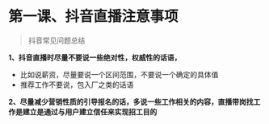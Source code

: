 # 第一课、抖音直播注意事项

> 抖音常见问题总结

**1、抖音直播时尽量不要说一些绝对性，权威性的话语，** 
- 比如说薪资，尽量要说一个区间范围，不要说一个确定的具体值
- 推荐工作不要说，包入厂之类的话语

**2、尽量减少营销性质的引导报名的话，多说一些工作相关的内容，直播带岗找工作是建立是通过与用户建立信任来实现招工目的**